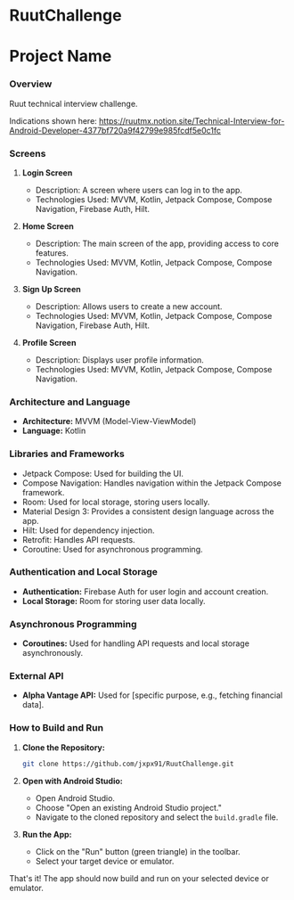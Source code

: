 # RuutChallenge

# Project Name

### Overview
Ruut technical interview challenge.

Indications shown here:
https://ruutmx.notion.site/Technical-Interview-for-Android-Developer-4377bf720a9f42799e985fcdf5e0c1fc

### Screens
1. **Login Screen**
    - Description: A screen where users can log in to the app.
    - Technologies Used: MVVM, Kotlin, Jetpack Compose, Compose Navigation, Firebase Auth, Hilt.

2. **Home Screen**
    - Description: The main screen of the app, providing access to core features.
    - Technologies Used: MVVM, Kotlin, Jetpack Compose, Compose Navigation.

3. **Sign Up Screen**
    - Description: Allows users to create a new account.
    - Technologies Used: MVVM, Kotlin, Jetpack Compose, Compose Navigation, Firebase Auth, Hilt.

4. **Profile Screen**
    - Description: Displays user profile information.
    - Technologies Used: MVVM, Kotlin, Jetpack Compose, Compose Navigation.

### Architecture and Language
- **Architecture:** MVVM (Model-View-ViewModel)
- **Language:** Kotlin

### Libraries and Frameworks
- Jetpack Compose: Used for building the UI.
- Compose Navigation: Handles navigation within the Jetpack Compose framework.
- Room: Used for local storage, storing users locally.
- Material Design 3: Provides a consistent design language across the app.
- Hilt: Used for dependency injection.
- Retrofit: Handles API requests.
- Coroutine: Used for asynchronous programming.

### Authentication and Local Storage
- **Authentication:** Firebase Auth for user login and account creation.
- **Local Storage:** Room for storing user data locally.

### Asynchronous Programming
- **Coroutines:** Used for handling API requests and local storage asynchronously.

### External API
- **Alpha Vantage API:** Used for [specific purpose, e.g., fetching financial data].

### How to Build and Run

1. **Clone the Repository:**
    ```bash
    git clone https://github.com/jxpx91/RuutChallenge.git
    ```

2. **Open with Android Studio:**
    - Open Android Studio.
    - Choose "Open an existing Android Studio project."
    - Navigate to the cloned repository and select the `build.gradle` file.

3. **Run the App:**
    - Click on the "Run" button (green triangle) in the toolbar.
    - Select your target device or emulator.

That's it! The app should now build and run on your selected device or emulator.


